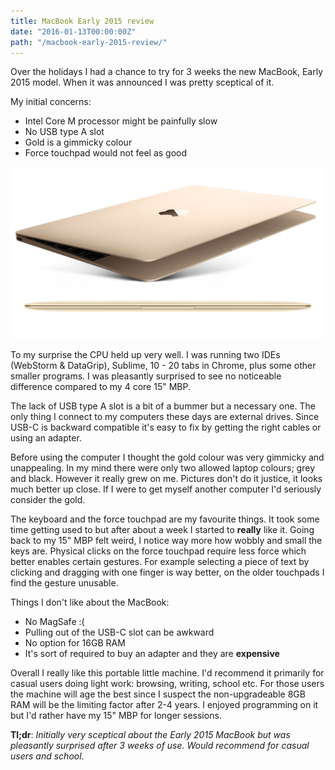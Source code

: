 ```yaml
---
title: MacBook Early 2015 review
date: "2016-01-13T00:00:00Z"
path: "/macbook-early-2015-review/"
---
```


Over the holidays I had a chance to try for 3 weeks the new MacBook, Early 2015 model. When it was
announced I was pretty sceptical of it.

My initial concerns:

+ Intel Core M processor might be painfully slow
+ No USB type A slot
+ Gold is a gimmicky colour
+ Force touchpad would not feel as good

![MacBook Early 2015 gold](./macbook_2015.png)

To my surprise the CPU held up very well. I was running two IDEs (WebStorm & DataGrip), Sublime,
10 - 20 tabs in Chrome, plus some other smaller programs. I was pleasantly surprised to see no
noticeable difference compared to my 4 core 15" MBP.

The lack of USB type A slot is a bit of a bummer but a necessary one. The only thing I connect to
my computers these days are external drives. Since USB-C is backward compatible it's easy to fix by
getting the right cables or using an adapter.

Before using the computer I thought the gold colour was very gimmicky and unappealing. In my mind
there were only two allowed laptop colours; grey and black. However it really grew on me. Pictures
don't do it justice, it looks much better up close. If I were to get myself another computer I'd
seriously consider the gold.

The keyboard and the force touchpad are my favourite things. It took some time getting used to but
after about a week I started to **really** like it. Going back to my 15" MBP felt weird, I notice
way more how wobbly and small the keys are. Physical clicks on the force touchpad require less
force which better enables certain gestures. For example selecting a piece of text by clicking and
dragging with one finger is way better, on the older touchpads I find the gesture unusable.

Things I don't like about the MacBook:

+ No MagSafe :(
+ Pulling out of the USB-C slot can be awkward
+ No option for 16GB RAM
+ It's sort of required to buy an adapter and they are **expensive**

Overall I really like this portable little machine. I'd recommend it primarily for casual users
doing light work: browsing, writing, school etc. For those users the machine will age the best
since I suspect the non-upgradeable 8GB RAM will be the limiting factor after 2-4 years. I enjoyed
programming on it but I'd rather have my 15" MBP for longer sessions.

**Tl;dr**: *Initially very sceptical about the Early 2015 MacBook but was pleasantly
surprised after 3 weeks of use. Would recommend for casual users and school*.